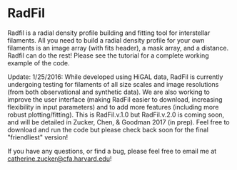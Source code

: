# RadFil
Radfil is a radial density profile building and fitting tool for interstellar filaments. All you need to build a radial density profile for your own filaments is an image array (with fits header), a mask array, and a distance. Radfil can do the rest! Please see the tutorial for a complete working example of the code. 

Update: 1/25/2016: While developed using HiGAL data, RadFil is currently undergoing testing for filaments of all size scales and image resolutions (from both observational and synthetic data). We are also working to improve the user interface (making RadFil easier to download, increasing flexibility in input parameters) and to add more features (including more robust plotting/fitting). This is RadFil.v.1.0 but RadFil.v.2.0 is coming soon, and will be detailed in Zucker, Chen, & Goodman 2017 (in prep). Feel free to download and run the code but please check back soon for the final "friendliest" version! 

If you have any questions, or find a bug, please feel free to email me at catherine.zucker@cfa.harvard.edu!
